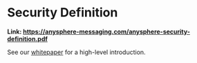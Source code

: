 # Security Definition

**Link: https://anysphere-messaging.com/anysphere-security-definition.pdf**

See our [whitepaper](https://github.com/anysphere/whitepaper) for a high-level introduction.
